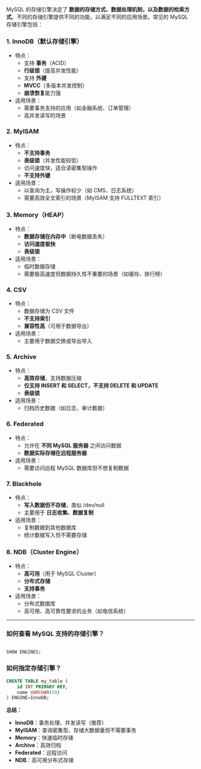 MySQL 的存储引擎决定了 **数据的存储方式、数据处理机制，以及数据的检索方式**。不同的存储引擎提供不同的功能，以满足不同的应用场景。常见的 MySQL 存储引擎包括：



### 1. **InnoDB（默认存储引擎）**

- 特点：
  - 支持 **事务**（ACID）
  - **行级锁**（提高并发性能）
  - 支持 **外键**
  - **MVCC**（多版本并发控制）
  - **崩溃恢复**能力强
- 适用场景：
  - 需要事务支持的应用（如金融系统、订单管理）
  - 高并发读写的场景

### 2. **MyISAM**

- 特点：
  - **不支持事务**
  - **表级锁**（并发性能较低）
  - 访问速度快，适合读密集型操作
  - **不支持外键**
- 适用场景：
  - 以查询为主，写操作较少（如 CMS、日志系统）
  - 需要高效全文索引的场景（MyISAM 支持 FULLTEXT 索引）

### 3. **Memory（HEAP）**

- 特点：
  - **数据存储在内存中**（断电数据丢失）
  - **访问速度极快**
  - **表级锁**
- 适用场景：
  - 临时数据存储
  - 需要极高速度但数据持久性不重要的场景（如缓存、排行榜）

### 4. **CSV**

- 特点：
  - 数据存储为 CSV 文件
  - **不支持索引**
  - **兼容性高**（可用于数据导出）
- 适用场景：
  - 主要用于数据交换或导出导入

### 5. **Archive**

- 特点：
  - **高效存储**，支持数据压缩
  - **仅支持 INSERT 和 SELECT，不支持 DELETE 和 UPDATE**
  - **表级锁**
- 适用场景：
  - 归档历史数据（如日志、审计数据）

### 6. **Federated**

- 特点：
  - 允许在 **不同 MySQL 服务器** 之间访问数据
  - **数据实际存储在远程服务器**
- 适用场景：
  - 需要访问远程 MySQL 数据库但不想复制数据

### 7. **Blackhole**

- 特点：
  - **写入数据但不存储**，类似 /dev/null
  - 主要用于 **日志收集、数据复制**
- 适用场景：
  - 复制数据到其他数据库
  - 统计数据写入但不需要存储

### 8. **NDB（Cluster Engine）**

- 特点：
  - **高可用**（用于 MySQL Cluster）
  - **分布式存储**
  - **支持事务**
- 适用场景：
  - 分布式数据库
  - 高可用、高可靠性要求的业务（如电信系统）

------

### **如何查看 MySQL 支持的存储引擎？**

```sql

SHOW ENGINES;
```

### **如何指定存储引擎？**

```sql
CREATE TABLE my_table (
    id INT PRIMARY KEY,
    name VARCHAR(50)
) ENGINE=InnoDB;
```

**总结：**

- **InnoDB**：事务处理、并发读写（推荐）
- **MyISAM**：查询密集型、存储大数据量但不需要事务
- **Memory**：快速临时存储
- **Archive**：高效归档
- **Federated**：远程访问
- **NDB**：高可用分布式存储
